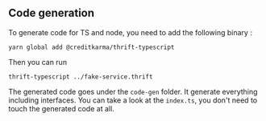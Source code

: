 ## Code generation

To generate code for TS and node, you need to add the following binary :
```
yarn global add @creditkarma/thrift-typescript
```

Then you can run
```
thrift-typescript ../fake-service.thrift
```

The generated code goes under the `code-gen` folder. It generate everything including interfaces.
You can take a look at the `index.ts`, you don't need to touch the generated code at all.

